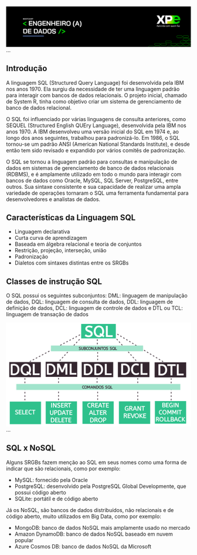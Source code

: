 <img align="right" src="https://raw.githubusercontent.com/araujoeverton/XP_Bootcamp_Engenharia_de_Dados/main/assets/bootcamp-engenheiro-de-dados-xp.jpg" width="1080"/> ...

## Introdução

A linguagem SQL (Structured Query Language) foi desenvolvida pela IBM nos anos 1970. Ela surgiu da necessidade de ter uma linguagem padrão para interagir com bancos de dados relacionais. O projeto inicial, chamado de System R, tinha como objetivo criar um sistema de gerenciamento de banco de dados relacional.

O SQL foi influenciado por várias linguagens de consulta anteriores, como SEQUEL (Structured English QUEry Language), desenvolvida pela IBM nos anos 1970. A IBM desenvolveu uma versão inicial do SQL em 1974 e, ao longo dos anos seguintes, trabalhou para padronizá-lo. Em 1986, o SQL tornou-se um padrão ANSI (American National Standards Institute), e desde então tem sido revisado e expandido por vários comitês de padronização.

O SQL se tornou a linguagem padrão para consultas e manipulação de dados em sistemas de gerenciamento de banco de dados relacionais (RDBMS), e é amplamente utilizado em todo o mundo para interagir com bancos de dados como Oracle, MySQL, SQL Server, PostgreSQL, entre outros. Sua sintaxe consistente e sua capacidade de realizar uma ampla variedade de operações tornaram o SQL uma ferramenta fundamental para desenvolvedores e analistas de dados.

## Características da Linguagem SQL
- Linguagem declarativa
- Curta curva de aprendizagem
- Baseada em álgebra relacional e teoria de conjuntos
- Restrição, projeção, interseção, união
- Padronização
- Dialetos com sintaxes distintas entre os SRGBs

## Classes de instrução SQL

O SQL possui os seguintes subconjuntos: DML: linguagem de manipulação de dados, DQL: linguagem de consulta de dados, DDL: linguagem de definição de dados, DCL: linguagem de controle de dados e DTL ou TCL: linguagem de transação de dados 

<img align="center" src="https://raw.githubusercontent.com/araujoeverton/XP_Bootcamp_Engenharia_de_Dados/main/assets/subconjuntos-sql.png" width="680"/> ...

## SQL x NoSQL

Alguns SRGBs fazem menção ao SQL em seus nomes como uma forma de indicar que são relacionais, como por exemplo:

- MySQL: fornecido pela Oracle
- PostgreSQL: desenvolvido pela PostgreSQL Global Developmente, que possui código aberto
- SQLite: portátil e de código aberto

Já os NoSQL, são bancos de dados distribuídos, não relacionais e de código aberto, muito utilizados em Big Data, como por exemplo:

- MongoDB: banco de dados NoSQL mais amplamente usado no mercado
- Amazon DynamoDB: banco de dados NoSQL baseado em nuvem popular
- Azure Cosmos DB: banco de dados NoSQL da Microsoft





